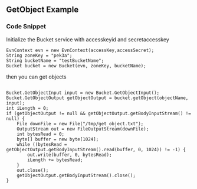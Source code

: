 ## GetObject Example



### Code Snippet

Initialize the Bucket service with accesskeyid and secretaccesskey

```
EvnContext evn = new EvnContext(accessKey,accessSecret);
String zoneKey = "pek3a";
String bucketName = "testBucketName";
Bucket bucket = new Bucket(evn, zoneKey, bucketName);

```

then you can get objects


```

Bucket.GetObjectInput input = new Bucket.GetObjectInput();
Bucket.GetObjectOutput getObjectOutput = bucket.getObject(objectName, input);
int iLength = 0;
if (getObjectOutput != null && getObjectOutput.getBodyInputStream() != null) {
    File downFile = new File("/tmp/get_object.txt");
    OutputStream out = new FileOutputStream(downFile);
    int bytesRead = 0;
    byte[] buffer = new byte[1024];
    while ((bytesRead = getObjectOutput.getBodyInputStream().read(buffer, 0, 1024)) != -1) {
        out.write(buffer, 0, bytesRead);
        iLength += bytesRead;
    }
    out.close();
    getObjectOutput.getBodyInputStream().close();
}


```